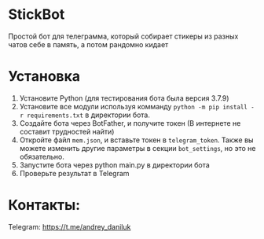 # StickBot
Простой бот для телеграмма, который собирает стикеры из разных чатов себе в память, а потом рандомно кидает

# Установка
1. Установите Python (для тестирования бота была версия 3.7.9)
2. Установите все модули используя комманду ```python -m pip install -r requirements.txt``` в директории бота.
3. Создайте бота через BotFather, и получите токен (В интернете не составит трудностей найти)
4. Откройте файл ```mem.json```, и вставьте токен в ```telegram_token```. Также вы можете изменить другие параметры в секции ```bot_settings```, но это не обязательно.
5. Запустите бота через python main.py в директории бота
6. Проверьте результат в Telegram

# Контакты:
Telegram: https://t.me/andrey_daniluk
